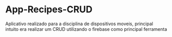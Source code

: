 # App-Recipes-CRUD
Aplicativo realizado para a disciplina de dispositivos moveis, principal intuito era realizar um CRUD utilizando o firebase como principal ferramenta
